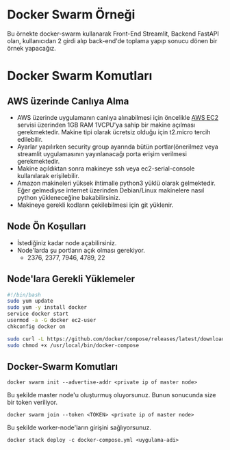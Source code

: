 # Docker Swarm Örneği

Bu örnekte docker-swarm kullanarak Front-End Streamlit, Backend FastAPI olan, kullanıcıdan 2 girdi alıp back-end'de toplama yapıp sonucu dönen bir örnek yapacağız. 

# Docker Swarm Komutları

## AWS üzerinde Canlıya Alma
- AWS üzerinde uygulamanın canlıya alınabilmesi için öncelikle [AWS EC2](https://us-east-1.console.aws.amazon.com/ec2/) servisi üzerinden 1GB RAM 1VCPU'ya sahip bir makine açılması gerekmektedir. Makine tipi olarak ücretsiz olduğu için t2.micro tercih edilebilir. 
- Ayarlar yapılırken security group ayarında bütün portlar(önerilmez veya streamlit uygulamasının yayınlanacağı porta erişim verilmesi gerekmektedir. 
- Makine açıldıktan sonra makineye ssh veya ec2-serial-console kullanılarak erişilebilir.
- Amazon makineleri yüksek ihtimalle python3 yüklü olarak gelmektedir. Eğer gelmediyse internet üzerinden Debian/Linux makinelere nasıl python yükleneceğine bakabilirsiniz.
- Makineye gerekli kodların çekilebilmesi için git yüklenir. 


## Node Ön Koşulları
- İstediğiniz kadar node açabilirsiniz. 
- Node'larda şu portların açık olması gerekiyor.
	- 2376, 2377, 7946, 4789, 22

## Node'lara Gerekli Yüklemeler
``` bash
#!/bin/bash
sudo yum update
sudo yum -y install docker
service docker start
usermod -a -G docker ec2-user
chkconfig docker on

sudo curl -L https://github.com/docker/compose/releases/latest/download/docker-compose-$(uname -s)-$(uname -m) -o /usr/local/bin/docker-compose
sudo chmod +x /usr/local/bin/docker-compose
```

## Docker-Swarm Komutları
```
docker swarm init --advertise-addr <private ip of master node> 
```
Bu şekilde master node'u oluşturmuş oluyorsunuz. Bunun sonucunda size bir token veriliyor. 

```
docker swarm join --token <TOKEN> <private ip of master node> 
```
Bu şekilde worker-node'ların girişini sağlıyorsunuz. 

```
docker stack deploy -c docker-compose.yml <uygulama-adi>
```

